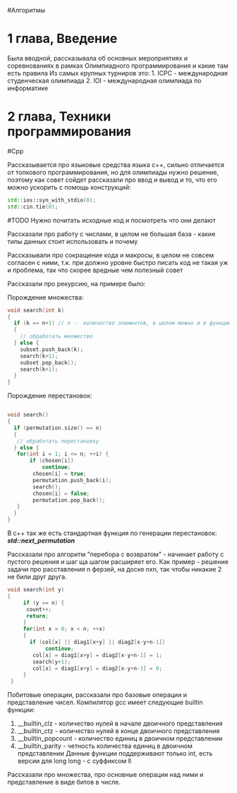 #Алгоритмы 
# 1 глава, Введение
Была вводной, рассказывала об основных мероприятиях и соревнованиях в рамках Олимпиадного программирования и какие там есть правила
Из самых крупных турниров это:
	1. ICPC - международная студенческая олимпиада
	2. IOI - международная олимпиада по информатике

# 2 глава, Техники программирования

#Cpp 

Рассказывается про языковые средства языка c++, сильно отличается от толкового программирования, но для олимпиады нужно решение, поэтому как совет сойдет
рассказали про ввод и вывод и то, что его можно ускорить с помощь конструкций:
```c++
std::ios::syn_with_stdio(0);
std::cin.tie(0);
```

#TODO 
Нужно почитать исходные код и посмотреть что они делают

Рассказали про работу с числами, в целом не большая база - какие типы данных стоит использовать и почему

Рассказывали про сокращение кода и макросы, в целом не совсем согласен с ними, т.к. при должно уровне быстро писать код не такая уж и проблема, так что скорее вредные чем полезный совет

Рассказали про рекурсию, на примере было:

Порождение множества:

```c++
void search(int k)
{
  if (k == n+1) // n -  количество элементов, в целом можно и в функцию передавать
  {
    // обработать множество
  } else {
    subset.push_back(k);
    search(k+1);
    subset.pop_back();
    search(k+1);
  }
}

```

Порождение  перестановок:
```c++

void search()
{
  if (permutation.size() == n)
  {
   // обработать перестановку
  } else {
   for(int i = 1; i <= n; ++i) {
	   if (chosen[i]) 
		   continue;
		chosen[i] = true;
		permutation.push_back(i);
		search();
		chosen[i] = false;
		permutation.pop_back();
   }
  }
}

```

В c++ так же есть стандартная функция по генерации перестановок:
***std::next_permutation***

Рассказали про алгоритм "перебора с возвратом" - начинает работу с пустого решения и шаг ща шагом расширяет его.
Как пример - решение задачи про расставления n ферзей, на доске nxn, так чтобы никакие 2 не били друг друга.

```c++
void search(int y)
{
	 if (y == n) {
	  count++;
	  return;
	 }
	 for(int x = 0; x < n; ++x)
	 {
	   if (col[x] || diag1[x+y] || diag2[x-y+n-1])
			continue;
		col[x] = diag1[x+y] = diag2[x-y+n-1] = 1;
		search(y+1);
		col[x] = diag1[x+y] = diag2[x-y+n-1] = 0;
	 }
 }
```

Побитовые операции, рассказали про базовые операции и представление чисел.
Компилятор gcc имеет следующие builtin функции:
1. \_\_builtin_clz - количество нулей в начале двоичного представления
2. \_\_builtin_ctz - количество нулей в конце двоичного представления
3. \_\_builtin_popcount - количество единиц в двоичном представлении
4. \_\_builtin_parity - четность количества единиц в двоичном представлении
Данные функции поддерживают только int, есть версии для long long - с суффиксом ll

Рассказали про множества, про основные операции над ними и представление в виде битов в числе.